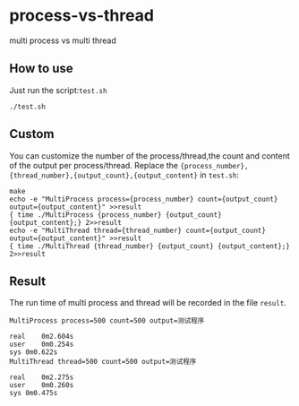 # process-vs-thread
multi process vs multi thread

## How to use

Just run the script:`test.sh`

```
./test.sh
```

## Custom

You can customize the number of the process/thread,the count and content of the output per process/thread.
Replace the `{process_number},{thread_number},{output_count},{output_content}` in `test.sh`:

```
make
echo -e "MultiProcess process={process_number} count={output_count} output={output_content}" >>result
{ time ./MultiProcess {process_number} {output_count} {output_content};} 2>>result
echo -e "MultiThread thread={thread_number} count={output_count} output={output_content}" >>result
{ time ./MultiThread {thread_number} {output_count} {output_content};} 2>>result
```

## Result

The run time of multi process and thread will be recorded in the file `result`.

```
MultiProcess process=500 count=500 output=测试程序

real	0m2.604s
user	0m0.254s
sys	0m0.622s
MultiThread thread=500 count=500 output=测试程序

real	0m2.275s
user	0m0.260s
sys	0m0.475s
```